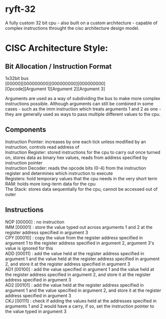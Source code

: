 # ryft-32   
A fully custom 32 bit cpu - also built on a custom architecture - capable of complex instructions throught the cisc architecture design model.     

# CISC Architecture Style:     

## Bit Allocation / Instruction Format   
   
1x32bit bus   
[00000][000000000][000000000][000000000]    
[Opcode][Argument 1][Argument 2][Argument 3]     

Arguments are used as a way of subdividing the bus to make more complex instructions possible. Although arguments can still be combined in some cases - such as the imm instruction which treats arguments 1 and 2 as one - they are generally used as ways to pass multiple different values to the cpu.
       
## Components     
      
Instruction Pointer: increases by one each tick unless modified by an instruction, controls read address of    
Instruction Register: stored instructions for the cpu to carry out once turned on, stores data as binary hex values, reads from address specified by instruction pointer     
Instruction Decoder: reads the opcode bits (0-4) from the instruction register and determines which instruction to execute    
Registers: hold temporary values that the cpu needs in the very short term      
RAM: holds more long-term data for the cpu      
The Stack: stores data sequentially for the cpu, cannot be accessed out of outer         

## Instructions    

NOP [00000] : no instruction    
IMM [00001] : store the value typed out across arguments 1 and 2 at the register address specified in argument 3     
CPY [00010] : copy the value from the register address specified in argument 1 to the register address specified in argument 2, argument 3's value is ignored for this    
ADD [00011] : add the value held at the register address specified in argument 1 and the value held at the register address specified in argument 2, and store it at the register address specified in argument 3    
AD1 [00100] : add the value specified in argument 1 and the value held at the register address specified in argument 2, and store it at the register address specified in argument 3    
AD2 [00101] : add the value held at the register address specified in argument 1 and the value specified in argument 2, and store it at the register address specified in argument 3    
CKJ [00111] : check if adding the values held at the addresses specified in arguments 1 and 2 would have a carry, if so, set the instruction pointer to the value typed in argument 3   
